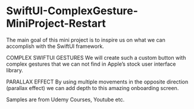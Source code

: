 # SwiftUI-ComplexGesture-MiniProject-Restart
The main goal of this mini project is to inspire us on what we can accomplish with the SwiftUI framework.


COMPLEX SWIFTUI GESTURES
We will create such a custom button with complex gestures that we can not find in Apple’s stock user interface library.

PARALLAX EFFECT
By using multiple movements in the opposite direction (parallax effect) we can add depth to this amazing onboarding screen.

Samples are from Udemy Courses, Youtube etc.
